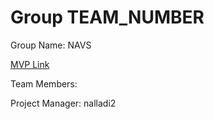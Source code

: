 # Group TEAM_NUMBER
Group Name: NAVS

[MVP Link](https://docs.google.com/document/d/1tu084yt4yowurWzrI3dfklkkkhoTs2JE6mgIDC0jrOU/edit?usp=sharing)

Team Members: 

Project Manager: nalladi2

